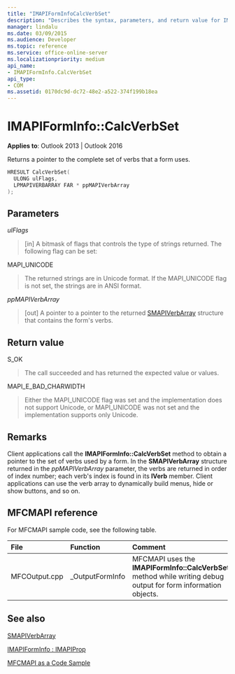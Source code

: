 ```yaml
---
title: "IMAPIFormInfoCalcVerbSet"
description: "Describes the syntax, parameters, and return value for IMAPIFormInfoCalcVerbSet, which returns a pointer to the complete set of verbs that a form uses."
manager: lindalu
ms.date: 03/09/2015
ms.audience: Developer
ms.topic: reference
ms.service: office-online-server
ms.localizationpriority: medium
api_name:
- IMAPIFormInfo.CalcVerbSet
api_type:
- COM
ms.assetid: 0170dc9d-dc72-48e2-a522-374f199b18ea
---
```


# IMAPIFormInfo::CalcVerbSet

  
  
**Applies to**: Outlook 2013 | Outlook 2016 
  
Returns a pointer to the complete set of verbs that a form uses.
  
```cpp
HRESULT CalcVerbSet(
  ULONG ulFlags,
  LPMAPIVERBARRAY FAR * ppMAPIVerbArray
);
```

## Parameters

 _ulFlags_
  
> [in] A bitmask of flags that controls the type of strings returned. The following flag can be set:
    
MAPI_UNICODE 
  
> The returned strings are in Unicode format. If the MAPI_UNICODE flag is not set, the strings are in ANSI format.
    
 _ppMAPIVerbArray_
  
> [out] A pointer to a pointer to the returned [SMAPIVerbArray](smapiverbarray.md) structure that contains the form's verbs. 
    
## Return value

S_OK 
  
> The call succeeded and has returned the expected value or values.
    
MAPI_E_BAD_CHARWIDTH 
  
> Either the MAPI_UNICODE flag was set and the implementation does not support Unicode, or MAPI_UNICODE was not set and the implementation supports only Unicode.
    
## Remarks

Client applications call the **IMAPIFormInfo::CalcVerbSet** method to obtain a pointer to the set of verbs used by a form. In the **SMAPIVerbArray** structure returned in the _ppMAPIVerbArray_ parameter, the verbs are returned in order of index number; each verb's index is found in its **lVerb** member. Client applications can use the verb array to dynamically build menus, hide or show buttons, and so on. 
  
## MFCMAPI reference

For MFCMAPI sample code, see the following table.
  
|**File**|**Function**|**Comment**|
|:-----|:-----|:-----|
|MFCOutput.cpp  <br/> |_OutputFormInfo  <br/> |MFCMAPI uses the **IMAPIFormInfo::CalcVerbSet** method while writing debug output for form information objects. |
   
## See also



[SMAPIVerbArray](smapiverbarray.md)
  
[IMAPIFormInfo : IMAPIProp](imapiforminfoimapiprop.md)


[MFCMAPI as a Code Sample](mfcmapi-as-a-code-sample.md)

